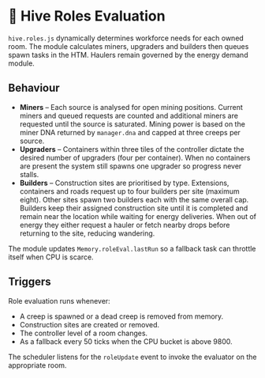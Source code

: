 # 🐜 Hive Roles Evaluation

`hive.roles.js` dynamically determines workforce needs for each owned room. The module
calculates miners, upgraders and builders then queues spawn tasks in the HTM.
Haulers remain governed by the energy demand module.

## Behaviour

- **Miners** – Each source is analysed for open mining positions. Current miners
  and queued requests are counted and additional miners are requested until the
  source is saturated. Mining power is based on the miner DNA returned by
  `manager.dna` and capped at three creeps per source.
 - **Upgraders** – Containers within three tiles of the controller dictate the
  desired number of upgraders (four per container). When no containers are
  present the system still spawns one upgrader so progress never stalls.
- **Builders** – Construction sites are prioritised by type. Extensions,
  containers and roads request up to four builders per site (maximum eight).
  Other sites spawn two builders each with the same overall cap. Builders keep
  their assigned construction site until it is completed and remain near the
  location while waiting for energy deliveries. When out of energy they either
  request a hauler or fetch nearby drops before returning to the site, reducing
  wandering.

The module updates `Memory.roleEval.lastRun` so a fallback task can throttle
itself when CPU is scarce.

## Triggers

Role evaluation runs whenever:

- A creep is spawned or a dead creep is removed from memory.
- Construction sites are created or removed.
- The controller level of a room changes.
- As a fallback every 50 ticks when the CPU bucket is above 9800.

The scheduler listens for the `roleUpdate` event to invoke the evaluator on the
appropriate room.
